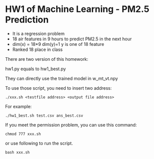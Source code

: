 # HW1 of Machine Learning - PM2.5 Prediction
* It is a regression problem
* 18 air features in 9 hours to predict PM2.5 in the next hour 
* dim(x) = 18*9 dim(y)=1 y is one of 18 feature  
* Ranked 18 place in class

There are two version of this homework:

hw1.py equals to hw1_best.py

They can directly use the trained model in w_mt_vt.npy 

To use those script, you need to insert two address:
```
./xxx.sh <testfile address> <output file address>
```
For example:
```
./hw1_best.sh test.csv ans_best.csv
 ```
If you meet the permission problem, you can use this command:
```
chmod 777 xxx.sh
```
or use following to run the script.
```
bash xxx.sh
```

